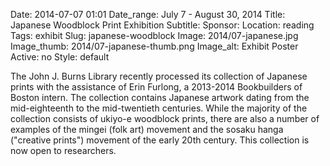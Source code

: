 Date: 2014-07-07 01:01 
Date_range: July 7 - August 30, 2014
Title: Japanese Woodblock Print Exhibition 
Subtitle: 
Sponsor:
Location: reading
Tags: exhibit
Slug: japanese-woodblock
Image: 2014/07-japanese.jpg
Image_thumb: 2014/07-japanese-thumb.png
Image_alt: Exhibit Poster
Active: no
Style: default

The John J. Burns Library recently processed its collection of Japanese prints with the assistance of Erin Furlong, a 2013-2014 Bookbuilders of Boston intern. The collection contains Japanese artwork dating from the mid-eighteenth to the mid-twentieth centuries. While the majority of the collection consists of ukiyo-e woodblock prints, there are also a number of examples of the mingei (folk art) movement and the sosaku hanga ("creative prints") movement of the early 20th century. This collection is now open to researchers.